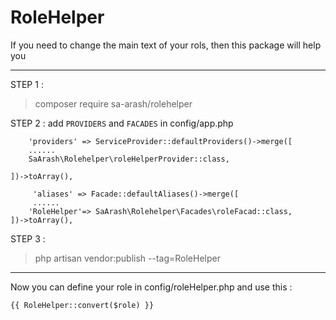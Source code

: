 # RoleHelper
If you need to change the main text of your rols, then this package will help you

----------

STEP 1 :

>composer require sa-arash/rolehelper

STEP 2 : add `PROVIDERS` and `FACADES` in config/app.php


        'providers' => ServiceProvider::defaultProviders()->merge([
        ......
        SaArash\Rolehelper\roleHelperProvider::class,

    ])->toArray(),
        
         'aliases' => Facade::defaultAliases()->merge([
         ......
        'RoleHelper'=> SaArash\Rolehelper\Facades\roleFacad::class,
    ])->toArray(),

STEP 3 :
 >php artisan vendor:publish --tag=RoleHelper

----------

Now you can define your role in config/roleHelper.php and use this :

```{{ RoleHelper::convert($role) }}```

